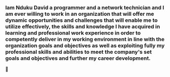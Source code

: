 ### Iam Nduku David a programmer and a network technician and I am ever willing to work in an organization that will offer me dynamic opportunities and challenges that will enable me to utilize effectively, the skills and knowledge I have acquired in learning and professional work experience in order to competently deliver in my working environment in line with the organization goals and objectives as well as exploiting fully my professional skills and abilities to meet the company's set goals and objectives and further my career development.

  👋

<!--
**Ndukudavid/Ndukudavid** is a ✨ _special_ ✨ repository because its `README.md` (this file) appears on your GitHub profile.

Here are some ideas to get you started:

- 🔭 I’m currently working on ...
- 🌱 I’m currently learning ...
- 👯 I’m looking to collaborate on ...
- 🤔 I’m looking for help with ...
- 💬 Ask me about ...
- 📫 How to reach me: ...
- 😄 Pronouns: ...
- ⚡ Fun fact: ...
-->

